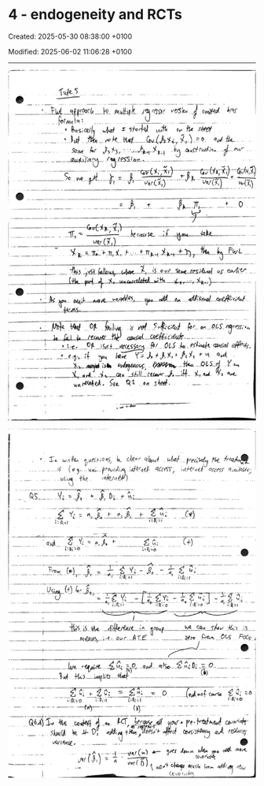 # 4 - endogeneity and RCTs

Created: 2025-05-30 08:38:00 +0100

Modified: 2025-06-02 11:06:28 +0100

---

![](../../media/QE-4---endogeneity-and-RCTs-image1.jpeg)



![](../../media/QE-4---endogeneity-and-RCTs-image2.jpeg)




